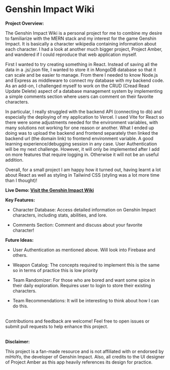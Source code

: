 **Genshin Impact Wiki**
===================

**Project Overview:**

The Genshin Impact Wiki is a personal project for me to combine my desire to familiarize with the MERN stack and my interest for the game Genshin Impact. It is basically a character wikipedia containing information about each character. I had a look at another much bigger project, Project Amber, and wandered if I could reproduce that web application myself. 

First I wanted to try creating something in React. Instead of saving all the data in a .js/.json file, I wanted to store it in MongoDB database so that it can scale and be easier to manage. From there I needed to know Node.js and Express as middleware to connect my database with my backend code. As an add-on, I challenged myself to work on the CRUD (Cread Read Update Delete) aspect of a database management system by implementing a simple comments section where users can comment on their favorite characters. 

In particular, I really struggled with the backend API (connecting to db) and especially the deploying of my application to Vercel. I used Vite for React so there were some adjustments needed for the environment variables, with many solutions not working for one reason or another. What I ended up doing was to upload the backend and frontend separately then linked the backend url (the domain link) to frontend environment variable. A good learning experience/debugging session in any case. User Authentication will be my next challenge. However, it will only be implemented after I add on more features that require logging in. Otherwise it will not be an useful addition.

Overall, for a small project I am happy how it turned out, having learnt a lot about React as well as styling in Tailwind CSS (styling was a lot more time than I thought)!


**Live Demo: [Visit the Genshin Impact Wiki](https://genshin-wiki-v1.vercel.app/)**


**Key Features:**

-   Character Database: Access detailed information on Genshin Impact characters, including stats, abilities, and lore.

-   Comments Section: Comment and discuss about your favorite character!


**Future Ideas:**

-   User Authentication as mentioned above. Will look into Firebase and others. 

-   Weapon Catalog: The concepts required to implement this is the same so in terms of practice this is low priority
  
-   Team Randomizer: For those who are bored and want some spice in their daily exploration. Requires user to login to store their existing characters. 

-   Team Recommendations: It will be interesting to think about how I can do this.



<br>
Contributions and feedback are welcome! Feel free to open issues or submit pull requests to help enhance this project. <br>
<br>

  
**Disclaimer:**

This project is a fan-made resource and is not affiliated with or endorsed by miHoYo, the developer of Genshin Impact. Also, all credits to the UI designer of Project Amber as this app heavily references its design for practice.
